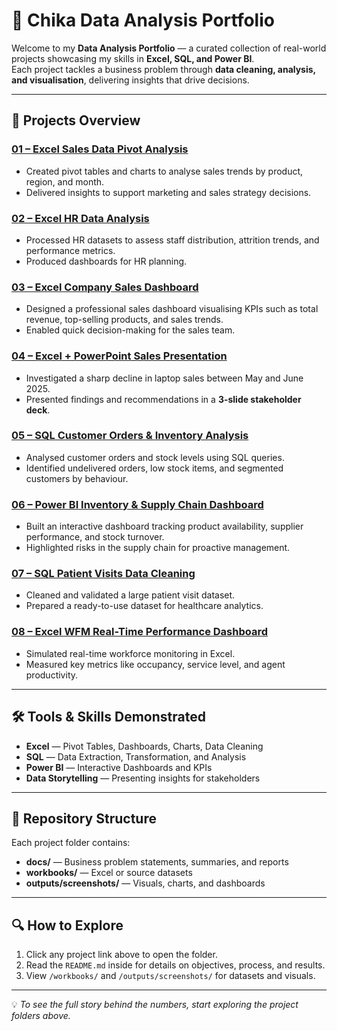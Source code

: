 # 📂 Chika Data Analysis Portfolio

Welcome to my **Data Analysis Portfolio** — a curated collection of real-world projects showcasing my skills in **Excel, SQL, and Power BI**.  
Each project tackles a business problem through **data cleaning, analysis, and visualisation**, delivering insights that drive decisions.

---

## 📌 Projects Overview

### [01 – Excel Sales Data Pivot Analysis](https://github.com/YOUR-USERNAME/YOUR-REPO/tree/main/01-Excel-Sales-Performance-Analysis)
- Created pivot tables and charts to analyse sales trends by product, region, and month.  
- Delivered insights to support marketing and sales strategy decisions.

### [02 – Excel HR Data Analysis](https://github.com/YOUR-USERNAME/YOUR-REPO/tree/main/02-Excel-HR-Data-Insights)
- Processed HR datasets to assess staff distribution, attrition trends, and performance metrics.  
- Produced dashboards for HR planning.

### [03 – Excel Company Sales Dashboard](https://github.com/YOUR-USERNAME/YOUR-REPO/tree/main/03-Excel-Daily-Product-Sales-Trends)
- Designed a professional sales dashboard visualising KPIs such as total revenue, top-selling products, and sales trends.  
- Enabled quick decision-making for the sales team.

### [04 – Excel + PowerPoint Sales Presentation](https://github.com/YOUR-USERNAME/YOUR-REPO/tree/main/04-Excel-Ecommerce-Sales-Drop)
- Investigated a sharp decline in laptop sales between May and June 2025.  
- Presented findings and recommendations in a **3-slide stakeholder deck**.

### [05 – SQL Customer Orders & Inventory Analysis](https://github.com/YOUR-USERNAME/YOUR-REPO/tree/main/05-SQL-Customer-Orders-Inventory)
- Analysed customer orders and stock levels using SQL queries.  
- Identified undelivered orders, low stock items, and segmented customers by behaviour.

### [06 – Power BI Inventory & Supply Chain Dashboard](https://github.com/YOUR-USERNAME/YOUR-REPO/tree/main/06-PowerBI-Inventory-Supply-Chain-Dashboard)
- Built an interactive dashboard tracking product availability, supplier performance, and stock turnover.  
- Highlighted risks in the supply chain for proactive management.

### [07 – SQL Patient Visits Data Cleaning](https://github.com/YOUR-USERNAME/YOUR-REPO/tree/main/07-SQL-Patient-Visits-Data-Cleaning)
- Cleaned and validated a large patient visit dataset.  
- Prepared a ready-to-use dataset for healthcare analytics.

### [08 – Excel WFM Real-Time Performance Dashboard](https://github.com/YOUR-USERNAME/YOUR-REPO/tree/main/08-Excel-Workforce-Performance-Monitoring)
- Simulated real-time workforce monitoring in Excel.  
- Measured key metrics like occupancy, service level, and agent productivity.

---

## 🛠 Tools & Skills Demonstrated
- **Excel** — Pivot Tables, Dashboards, Charts, Data Cleaning  
- **SQL** — Data Extraction, Transformation, and Analysis  
- **Power BI** — Interactive Dashboards and KPIs  
- **Data Storytelling** — Presenting insights for stakeholders

---

## 📂 Repository Structure
Each project folder contains:
- **docs/** — Business problem statements, summaries, and reports  
- **workbooks/** — Excel or source datasets  
- **outputs/screenshots/** — Visuals, charts, and dashboards

---

## 🔍 How to Explore
1. Click any project link above to open the folder.  
2. Read the `README.md` inside for details on objectives, process, and results.  
3. View `/workbooks/` and `/outputs/screenshots/` for datasets and visuals.

---

💡 *To see the full story behind the numbers, start exploring the project folders above.*
